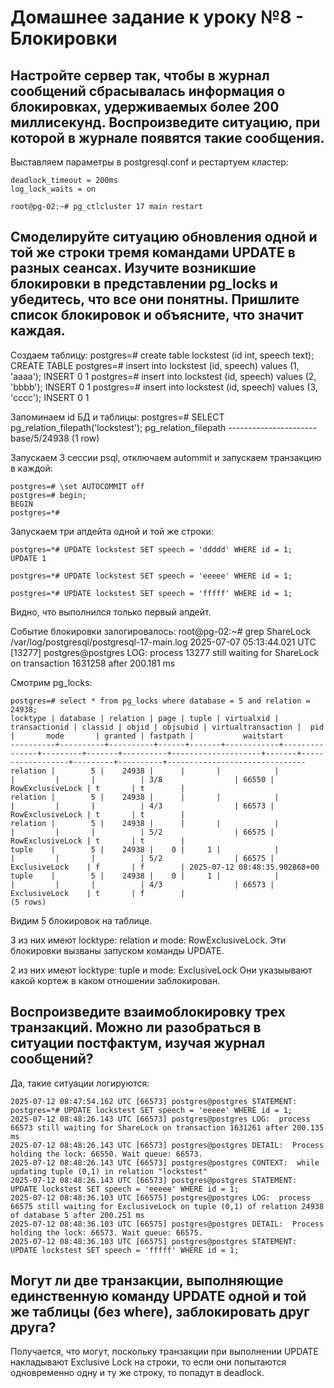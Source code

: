 # Домашнее задание к уроку №8 - Блокировки

## Настройте сервер так, чтобы в журнал сообщений сбрасывалась информация о блокировках, удерживаемых более 200 миллисекунд. Воспроизведите ситуацию, при которой в журнале появятся такие сообщения.

Выставляем параметры в postgresql.conf и рестартуем кластер:

    deadlock_timeout = 200ms
    log_lock_waits = on 

    root@pg-02:~# pg_ctlcluster 17 main restart

## Смоделируйте ситуацию обновления одной и той же строки тремя командами UPDATE в разных сеансах. Изучите возникшие блокировки в представлении pg_locks и убедитесь, что все они понятны. Пришлите список блокировок и объясните, что значит каждая.

Создаем таблицу:
    postgres=# create table lockstest (id int, speech text);
    CREATE TABLE
    postgres=# insert into lockstest (id, speech) values (1, 'aaaa');
    INSERT 0 1
    postgres=# insert into lockstest (id, speech) values (2, 'bbbb');
    INSERT 0 1
    postgres=# insert into lockstest (id, speech) values (3, 'cccc');
    INSERT 0 1

Запоминаем id БД и таблицы:
    postgres=# SELECT pg_relation_filepath('lockstest');
    pg_relation_filepath
    ----------------------
    base/5/24938
    (1 row)

Запускаем 3 сессии psql, отключаем autommit и запускаем транзакцию в каждой:

    postgres=# \set AUTOCOMMIT off
    postgres=# begin;
    BEGIN
    postgres=*#

Запускаем три апдейта одной и той же строки:

    postgres=*# UPDATE lockstest SET speech = 'ddddd' WHERE id = 1;
    UPDATE 1

    postgres=*# UPDATE lockstest SET speech = 'eeeee' WHERE id = 1;

    postgres=*# UPDATE lockstest SET speech = 'fffff' WHERE id = 1;

Видно, что выполнился только первый апдейт.

Событие блокировки залогировалось:
    root@pg-02:~# grep ShareLock /var/log/postgresql/postgresql-17-main.log
    2025-07-07 05:13:44.021 UTC [13277] postgres@postgres LOG:  process 13277 still waiting for ShareLock on transaction 1631258 after 200.181 ms

Смотрим pg_locks:

    postgres=# select * from pg_locks where database = 5 and relation = 24938;
    locktype | database | relation | page | tuple | virtualxid | transactionid | classid | objid | objsubid | virtualtransaction |  pid  |       mode       | granted | fastpath |           waitstart        
    ----------+----------+----------+------+-------+------------+---------------+---------+-------+----------+--------------------+-------+------------------+---------+----------+-------------------------------
    relation |        5 |    24938 |      |       |            |               |         |       |          | 3/8                | 66550 | RowExclusiveLock | t       | t        |
    relation |        5 |    24938 |      |       |            |               |         |       |          | 4/3                | 66573 | RowExclusiveLock | t       | t        |
    relation |        5 |    24938 |      |       |            |               |         |       |          | 5/2                | 66575 | RowExclusiveLock | t       | t        |
    tuple    |        5 |    24938 |    0 |     1 |            |               |         |       |          | 5/2                | 66575 | ExclusiveLock    | f       | f        | 2025-07-12 08:48:35.902868+00
    tuple    |        5 |    24938 |    0 |     1 |            |               |         |       |          | 4/3                | 66573 | ExclusiveLock    | t       | f        |
    (5 rows)

Видим 5 блокировок на таблице.

3 из них имеют locktype: relation и mode: RowExclusiveLock.
Эти блокировки вызваны запуском команды UPDATE.

2 из них имеют locktype: tuple и mode: ExclusiveLock
Они указыывают какой кортеж в каком отношении заблокирован.

## Воспроизведите взаимоблокировку трех транзакций. Можно ли разобраться в ситуации постфактум, изучая журнал сообщений?

Да, такие ситуации логируются:

    2025-07-12 08:47:54.162 UTC [66573] postgres@postgres STATEMENT:  postgres=*# UPDATE lockstest SET speech = 'eeeee' WHERE id = 1;
    2025-07-12 08:48:26.143 UTC [66573] postgres@postgres LOG:  process 66573 still waiting for ShareLock on transaction 1631261 after 200.135 ms
    2025-07-12 08:48:26.143 UTC [66573] postgres@postgres DETAIL:  Process holding the lock: 66550. Wait queue: 66573.
    2025-07-12 08:48:26.143 UTC [66573] postgres@postgres CONTEXT:  while updating tuple (0,1) in relation "lockstest"
    2025-07-12 08:48:26.143 UTC [66573] postgres@postgres STATEMENT:  UPDATE lockstest SET speech = 'eeeee' WHERE id = 1;
    2025-07-12 08:48:36.103 UTC [66575] postgres@postgres LOG:  process 66575 still waiting for ExclusiveLock on tuple (0,1) of relation 24938 of database 5 after 200.251 ms
    2025-07-12 08:48:36.103 UTC [66575] postgres@postgres DETAIL:  Process holding the lock: 66573. Wait queue: 66575.
    2025-07-12 08:48:36.103 UTC [66575] postgres@postgres STATEMENT:  UPDATE lockstest SET speech = 'fffff' WHERE id = 1;

## Могут ли две транзакции, выполняющие единственную команду UPDATE одной и той же таблицы (без where), заблокировать друг друга?

Получается, что могут, поскольку транзакции при выполнении UPDATE накладывают Exclusive Lock на строки, то если они попытаются одновременно одну и ту же строку, то попадут в deadlock.

